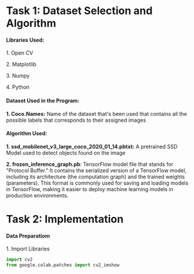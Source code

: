 # Task 1: Dataset Selection and Algorithm
<h4>Libraries Used:</h4>
<p>1. Open CV</p>
<p>2. Matplotlib</p>
<p>3. Numpy</p>
<p>4. Python</p>

<h4>Dataset Used in the Program:</h4>
<p><strong>1. Coco.Names:</strong> Name of the dataset that's been used that contains all the possible labels that corresponds to their assigned images</p>

<h4>Algorithm Used:</h4>
<p><strong>1. ssd_mobilenet_v3_large_coco_2020_01_14.pbtxt:</strong> A pretrained SSD Model used to detect objects found on the image</p>
<p><strong>2. frozen_inference_graph.pb</strong>: TensorFlow model file that stands for "Protocol Buffer." It contains the serialized version of a TensorFlow model, including its architecture (the computation graph) and the trained weights (parameters). 
  This format is commonly used for saving and loading models in TensorFlow, making it easier to deploy machine learning models in production environments.</p>


# Task 2: Implementation
<h4>Data Preparatiom</h4>
<p>1. Import Libraries</p>

```py
import cv2
from google.colab.patches import cv2_imshow
```

